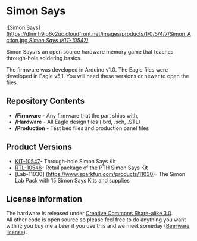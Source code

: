 Simon Says
==========

[![Simon Says](https://dlnmh9ip6v2uc.cloudfront.net/images/products/1/0/5/4/7/Simon_Action.jpg
*Simon Says (KIT-10547)*](https://www.sparkfun.com/products/10547)

Simon Says is an open source hardware memory game that teaches through-hole soldering basics. 

The firmware was developed in Arduino v1.0. The Eagle files were developed in Eagle v5.1. You will need these versions or newer to open the files. 

Repository Contents
-------------------

* **/Firmware** - Any firmware that the part ships with, 
* **/Hardware** - All Eagle design files (.brd, .sch, .STL)
* **/Production** - Test bed files and production panel files


Product Versions
----------------
* [KIT-10547](https://www.sparkfun.com/products/10547)- Through-hole Simon Says Kit
* [RTL-10546](https://www.sparkfun.com/products/10546)- Retail package of the PTH Simon Says Kit
* [Lab-11030] (https://www.sparkfun.com/products/11030)- The Simon Lab Pack with 15 Simon Says Kits and supplies

License Information
-------------------
The hardware is released under [Creative Commons Share-alike 3.0](http://creativecommons.org/licenses/by-sa/3.0/).  
All other code is open source so please feel free to do anything you want with it; you buy me a beer if you use this and we meet someday ([Beerware license](http://en.wikipedia.org/wiki/Beerware)).
